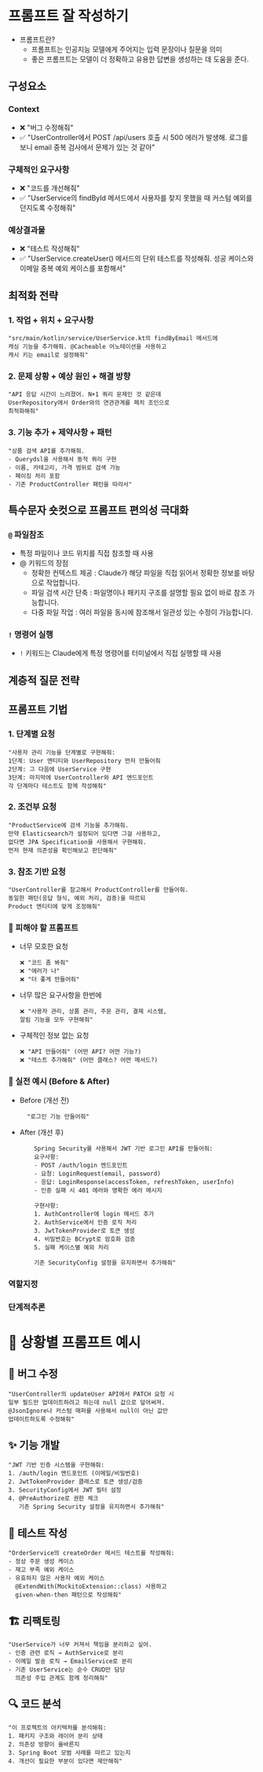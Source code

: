 # 프롬프트 잘 작성하기
- 프롬프트란?
  - 프롬프트는 인공지능 모델에게 주어지는 입력 문장이나 질문을 의미
  - 좋은 프롬프트는 모델이 더 정확하고 유용한 답변을 생성하는 데 도움을 준다.

## 구성요소

### Context
- ❌ "버그 수정해줘"
- ✅ "UserController에서 POST /api/users 호출 시 500 에러가 발생해. 로그를 보니 email 중복 검사에서 문제가 있는 것
같아"
### 구체적인 요구사항
- ❌ "코드를 개선해줘"
- ✅ "UserService의 findById 메서드에서 사용자를 찾지 못했을 때 커스텀 예외를 던지도록 수정해줘"

### 예상결과물
- ❌ "테스트 작성해줘"
- ✅ "UserService.createUser() 메서드의 단위 테스트를 작성해줘. 성공 케이스와 이메일 중복 예외 케이스를 포함해서"

## 최적화 전략
### 1. 작업 + 위치 + 요구사항
```
"src/main/kotlin/service/UserService.kt의 findByEmail 메서드에
캐싱 기능을 추가해줘. @Cacheable 어노테이션을 사용하고
캐시 키는 email로 설정해줘"
```
### 2. 문제 상황 + 예상 원인 + 해결 방향
```
"API 응답 시간이 느려졌어. N+1 쿼리 문제인 것 같은데
UserRepository에서 Order와의 연관관계를 페치 조인으로
최적화해줘"
```
### 3. 기능 추가 + 제약사항 + 패턴
```
"상품 검색 API를 추가해줘.
- Querydsl을 사용해서 동적 쿼리 구현
- 이름, 카테고리, 가격 범위로 검색 가능
- 페이징 처리 포함
- 기존 ProductController 패턴을 따라서"
```


## 특수문자 숏컷으로 프롬프트 편의성 극대화
### `@` 파일참조
- 특정 파일이나 코드 위치를 직접 참조할 때 사용
- @ 키워드의 장점
  - 정확한 컨텍스트 제공 : Claude가 해당 파일을 직접 읽어서 정확한 정보를 바탕으로 작업합니다.
  - 파일 검색 시간 단축 : 파일명이나 패키지 구조를 설명할 필요 없이 바로 참조 가능합니다.
  - 다중 파일 작업 : 여러 파일을 동시에 참조해서 일관성 있는 수정이 가능합니다.
### `!` 명령어 실행
- `!` 키워드는 Claude에게 특정 명령어를 터미널에서 직접 실행할 때 사용
## 계층적 질문 전략

## 프롬프트 기법
### 1. 단계별 요청
```
"사용자 관리 기능을 단계별로 구현해줘:
1단계: User 엔티티와 UserRepository 먼저 만들어줘
2단계: 그 다음에 UserService 구현
3단계: 마지막에 UserController와 API 엔드포인트
각 단계마다 테스트도 함께 작성해줘"
```
### 2. 조건부 요청
```
"ProductService에 검색 기능을 추가해줘.
만약 Elasticsearch가 설정되어 있다면 그걸 사용하고,
없다면 JPA Specification을 사용해서 구현해줘.
먼저 현재 의존성을 확인해보고 판단해줘"
```
### 3. 참조 기반 요청
```
"UserController를 참고해서 ProductController를 만들어줘.
동일한 패턴(응답 형식, 예외 처리, 검증)을 따르되
Product 엔티티에 맞게 조정해줘"
```
### 🚫 피해야 할 프롬프트

- 너무 모호한 요청
    ```
    ❌ "코드 좀 봐줘"
    ❌ "에러가 나"
    ❌ "더 좋게 만들어줘"
    ```
- 너무 많은 요구사항을 한번에
    ```
    ❌ "사용자 관리, 상품 관리, 주문 관리, 결제 시스템,
    알림 기능을 모두 구현해줘"
    ```
- 구체적인 정보 없는 요청
    ```
    ❌ "API 만들어줘" (어떤 API? 어떤 기능?)
    ❌ "테스트 추가해줘" (어떤 클래스? 어떤 메서드?)
    ```
### 🎪 실전 예시 (Before & After)
  - Before (개선 전)
    ``` 
      "로그인 기능 만들어줘"   
    ```
  - After (개선 후)
    ```
        Spring Security를 사용해서 JWT 기반 로그인 API를 만들어줘:
        요구사항:
        - POST /auth/login 엔드포인트
        - 요청: LoginRequest(email, password)
        - 응답: LoginResponse(accessToken, refreshToken, userInfo)
        - 인증 실패 시 401 에러와 명확한 에러 메시지
    
        구현사항:
        1. AuthController에 login 메서드 추가
        2. AuthService에서 인증 로직 처리
        3. JwtTokenProvider로 토큰 생성
        4. 비밀번호는 BCrypt로 암호화 검증
        5. 실패 케이스별 예외 처리
    
        기존 SecurityConfig 설정을 유지하면서 추가해줘"
    ```


### 역할지정
### 단계적추론


# 🎯 상황별 프롬프트 예시

## 🔧 버그 수정
```
"UserController의 updateUser API에서 PATCH 요청 시
일부 필드만 업데이트하려고 하는데 null 값으로 덮어써져.
@JsonIgnore나 커스텀 매퍼를 사용해서 null이 아닌 값만
업데이트하도록 수정해줘"
```
## ✨ 기능 개발
```
"JWT 기반 인증 시스템을 구현해줘:
1. /auth/login 엔드포인트 (이메일/비밀번호)
2. JwtTokenProvider 클래스로 토큰 생성/검증
3. SecurityConfig에서 JWT 필터 설정
4. @PreAuthorize로 권한 체크
   기존 Spring Security 설정을 유지하면서 추가해줘"
```
## 🧪 테스트 작성
```
"OrderService의 createOrder 메서드 테스트를 작성해줘:
- 정상 주문 생성 케이스
- 재고 부족 예외 케이스
- 유효하지 않은 사용자 예외 케이스
  @ExtendWith(MockitoExtension::class) 사용하고
  given-when-then 패턴으로 작성해줘"
```
## 🏗️ 리팩토링
```
"UserService가 너무 커져서 책임을 분리하고 싶어.
- 인증 관련 로직 → AuthService로 분리
- 이메일 발송 로직 → EmailService로 분리
- 기존 UserService는 순수 CRUD만 담당
  의존성 주입 관계도 함께 정리해줘"
```
## 🔍 코드 분석
```
"이 프로젝트의 아키텍처를 분석해줘:
1. 패키지 구조와 레이어 분리 상태
2. 의존성 방향이 올바른지
3. Spring Boot 모범 사례를 따르고 있는지
4. 개선이 필요한 부분이 있다면 제안해줘"
```